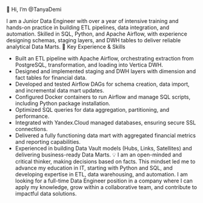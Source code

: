 👋 Hi, I’m @TanyaDemi

I am a Junior Data Engineer with over a year of intensive training and hands-on practice in building ETL pipelines, data integration, and automation. Skilled in SQL, Python, and Apache Airflow, with experience designing schemas, staging layers, and DWH tables to deliver reliable analytical Data Marts.
🔹 Key Experience & Skills
- Built an ETL pipeline with Apache Airflow, orchestrating extraction from PostgreSQL, transformation, and loading into Vertica DWH.
- Designed and implemented staging and DWH layers with dimension and fact tables for financial data.
- Developed and tested Airflow DAGs for schema creation, data import, and incremental data mart updates.
- Configured Docker containers to run Airflow and manage SQL scripts, including Python package installation.
- Optimized SQL queries for data aggregation, partitioning, and performance.
- Integrated with Yandex.Cloud managed databases, ensuring secure SSL connections.
- Delivered a fully functioning data mart with aggregated financial metrics and reporting capabilities.
- Experienced in building Data Vault models (Hubs, Links, Satellites) and delivering business-ready Data Marts.
💡 I am an open-minded and critical thinker, making decisions based on facts. This mindset led me to advance my education in IT, starting with Python and SQL, and developing expertise in ETL, data warehousing, and automation.
I am looking for a full-time Data Engineer position in a company where I can apply my knowledge, grow within a collaborative team, and contribute to impactful data solutions.


<!---
TanyaDemi/TanyaDemi is a ✨ special ✨ repository because its `README.md` (this file) appears on your GitHub profile.
You can click the Preview link to take a look at your changes.
--->
